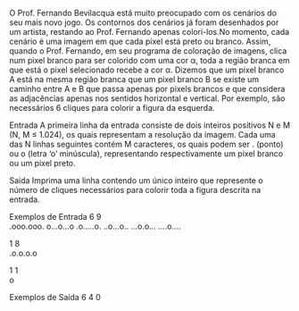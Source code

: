 O Prof. Fernando Bevilacqua está muito preocupado com os cenários do seu mais novo jogo. Os contornos dos cenários já foram desenhados por um artista, restando ao Prof. Fernando apenas colori-los.No momento, cada cenário é uma imagem em que cada pixel está preto ou branco. Assim, quando o Prof. Fernando, em seu programa de coloração de imagens, clica num pixel branco para ser colorido com uma cor α, toda a região branca em que está o pixel selecionado recebe a cor α. Dizemos que um pixel branco A está na mesma região branca que um pixel branco B se existe um caminho entre A e B que passa apenas por pixels brancos e que considera as adjacências apenas nos sentidos horizontal e vertical. Por exemplo, são necessários 6 cliques para colorir a figura da esquerda.

Entrada
A primeira linha da entrada consiste de dois inteiros positivos N e M (N, M ≤ 1.024), os quais representam a resolução da imagem. Cada uma das N linhas seguintes contém M caracteres, os quais podem ser . (ponto) ou o (letra ‘o’ minúscula), representando respectivamente um pixel branco ou um pixel preto.

Saída
Imprima uma linha contendo um único inteiro que represente o número de cliques necessários para colorir toda a figura descrita na entrada.

Exemplos de Entrada	
6 9                                
.ooo.ooo.
o...o...o
.o.....o.
..o...o..
...o.o...
....o....

1 8                 
.o.o.o.o

1 1                 
o

Exemplos de Saída
6
4
0
